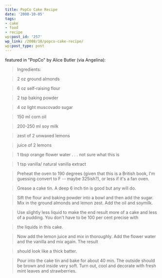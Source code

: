 ```yaml
---
title: PopCo Cake Recipe
date: '2008-10-05'
tags:
- cake
- food
- recipe
wp:post_id: '257'
wp_link: /2008/10/popco-cake-recipe/
wp:post_type: post
---
```


featured in "PopCo" by Alice Butler (via Angelina):

> Ingredients:

> 2 oz ground almonds

> 6 oz self-raising flour

> 2 tsp baking powder

> 4 oz light muscovado sugar

> 150 ml corn oil

> 200-250 ml soy milk

> zest of 2 unwaxed lemons

> juice of 2 lemons

> 1 tbsp orange flower water . . . not sure what this is

> 1 tsp vanilla/ natural vanilla extract

>

> Preheat the oven to 190 degrees (given that this is a British book, I'm guessing convert to F -- maybe 325ish?), or less if it's a fan oven.

>

> Grease a cake tin. A deep 6 inch tin is good but any will do.

>

> Sift the flour and baking powder into a bowl and then add the sugar. Mix in the ground almonds and lemon zest. Add the oil and soymilk.

> Use slightly less liquid to make the end result more of a cake and less of a pudding. You don't have to be 100 per cent precise with

> the liquids in this cake.

>

> Now add the lemon juice and mix in thoroughly. Add the flower water and the vanilla and mix again. The result

> should look like a thick batter.

>

> Pour into the cake tin and bake for about 40 min. The outside should be brown and inside very soft. Turn out, cool and decorate with fresh mint leaves and strawberries.
